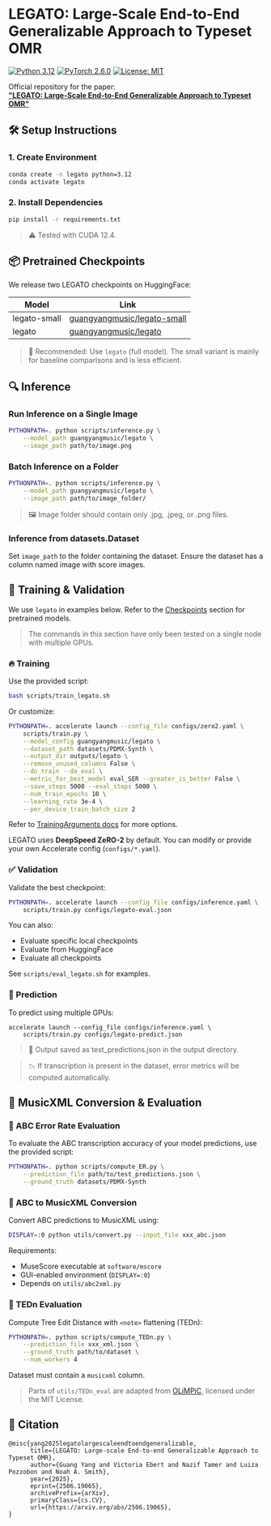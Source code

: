# LEGATO: Large-Scale End-to-End Generalizable Approach to Typeset OMR

[![Python 3.12](https://img.shields.io/badge/python-3.12-blue.svg)](https://www.python.org/downloads/release/python-3129/)
[![PyTorch 2.6.0](https://img.shields.io/badge/PyTorch-2.6.0-%23ee4c2c?logo=pytorch)](https://pytorch.org)
[![License: MIT](https://img.shields.io/badge/License-MIT-yellow.svg)](LICENSE.md)

Official repository for the paper:  
**["LEGATO: Large-Scale End-to-End Generalizable Approach to Typeset OMR"](https://arxiv.org/abs/2506.19065)**

## 🛠️ Setup Instructions

### 1. Create Environment

```bash
conda create -n legato python=3.12
conda activate legato
```

### 2. Install Dependencies

```bash
pip install -r requirements.txt
```

> ⚠️ Tested with CUDA 12.4.

## 📦 Pretrained Checkpoints

We release two LEGATO checkpoints on HuggingFace:

|Model|Link|
|-|-|
|legato-small|[guangyangmusic/legato-small](https://huggingface.co/guangyangmusic/legato-small)|
|legato|[guangyangmusic/legato](https://huggingface.co/guangyangmusic/legato)|

> 🔹 Recommended: Use `legato` (full model). The small variant is mainly for baseline comparisons and is less efficient.

## 🔍 Inference

### Run Inference on a Single Image

```bash
PYTHONPATH=. python scripts/inference.py \
    --model_path guangyangmusic/legato \
    --image_path path/to/image.png
```

### Batch Inference on a Folder

```bash
PYTHONPATH=. python scripts/inference.py \
    --model_path guangyangmusic/legato \
    --image_path path/to/image_folder/
```

> 🖼️ Image folder should contain only .jpg, .jpeg, or .png files.

### Inference from datasets.Dataset

Set `image_path` to the folder containing the dataset. Ensure the dataset has a column named image with score images.

## 🎯 Training & Validation

We use `legato` in examples below. Refer to the [Checkpoints](#-pretrained-checkpoints) section for pretrained models.

> The commands in this section have only been tested on a single node with multiple GPUs.

### 🔥 Training

Use the provided script:

```bash
bash scripts/train_legato.sh
```

Or customize:

```bash
PYTHONPATH=. accelerate launch --config_file configs/zero2.yaml \
    scripts/train.py \
    --model_config guangyangmusic/legato \
    --dataset_path datasets/PDMX-Synth \
    --output_dir outputs/legato \
    --remove_unused_columns False \
    --do_train --do_eval \
    --metric_for_best_model eval_SER --greater_is_better False \
    --save_steps 5000 --eval_steps 5000 \
    --num_train_epochs 10 \
    --learning_rate 3e-4 \
    --per_device_train_batch_size 2
```

Refer to [TrainingArguments docs](https://huggingface.co/docs/transformers/en/main_classes/trainer#transformers.TrainingArguments) for more options.

LEGATO uses **DeepSpeed ZeRO-2** by default. You can modify or provide your own Accelerate config (`configs/*.yaml`).

### ✅ Validation

Validate the best checkpoint:

```bash
PYTHONPATH=. accelerate launch --config_file configs/inference.yaml \
    scripts/train.py configs/legato-eval.json
```

You can also:
- Evaluate specific local checkpoints
- Evaluate from HuggingFace
- Evaluate all checkpoints

See `scripts/eval_legato.sh` for examples.

### 🔮 Prediction

To predict using multiple GPUs:

```
accelerate launch --config_file configs/inference.yaml \
    scripts/train.py configs/legato-predict.json
```

> 🔄 Output saved as test_predictions.json in the output directory.

> 📉 If transcription is present in the dataset, error metrics will be computed automatically.

## 🔁 MusicXML Conversion & Evaluation

### 📏 ABC Error Rate Evaluation

To evaluate the ABC transcription accuracy of your model predictions, use the provided script:
```bash
PYTHONPATH=. python scripts/compute_ER.py \
    --prediction_file path/to/test_predictions.json \
    --ground_truth datasets/PDMX-Synth
```

### 🎼 ABC to MusicXML Conversion

Convert ABC predictions to MusicXML using:

```bash
DISPLAY=:0 python utils/convert.py --input_file xxx_abc.json
```

Requirements:
- MuseScore executable at `software/mscore`
- GUI-enabled environment (`DISPLAY=:0`)
- Depends on `utils/abc2xml.py`

### 🌲 TEDn Evaluation

Compute Tree Edit Distance with `<note>` flattening (TEDn):

```bash
PYTHONPATH=. python scripts/compute_TEDn.py \
    --prediction_file xxx_xml.json \
    --ground_truth path/to/dataset \
    --num_workers 4
```

Dataset must contain a `musicxml` column.

> Parts of `utils/TEDn_eval` are adapted from [OLiMPiC](https://github.com/ufal/olimpic-icdar24), licensed under the MIT License.

## 📄 Citation

```
@misc{yang2025legatolargescaleendtoendgeneralizable,
      title={LEGATO: Large-scale End-to-end Generalizable Approach to Typeset OMR}, 
      author={Guang Yang and Victoria Ebert and Nazif Tamer and Luiza Pozzobon and Noah A. Smith},
      year={2025},
      eprint={2506.19065},
      archivePrefix={arXiv},
      primaryClass={cs.CV},
      url={https://arxiv.org/abs/2506.19065}, 
}
```